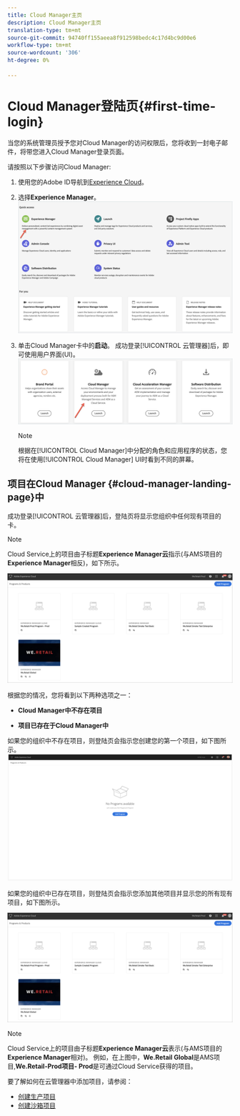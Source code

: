 ```yaml
---
title: Cloud Manager主页
description: Cloud Manager主页
translation-type: tm+mt
source-git-commit: 94740ff155aeea8f912598bedc4c17d4bc9d00e6
workflow-type: tm+mt
source-wordcount: '306'
ht-degree: 0%

---
```



# Cloud Manager登陆页{#first-time-login}

当您的系统管理员授予您对Cloud Manager的访问权限后，您将收到一封电子邮件，将带您进入Cloud Manager登录页面。

请按照以下步骤访问Cloud Manager:

1. 使用您的Adobe ID导航到[Experience Cloud](https://experience.adobe.com/)。
1. 选择&#x200B;**Experience Manager**。
   ![](assets/landing-page1.png)

1. 单击Cloud Manager卡中的&#x200B;**启动**。
成功登录[!UICONTROL 云管理器]后，即可使用用户界面(UI)。
   ![](assets/landing-page2.png)

   >[!NOTE]
   >
   >根据在[!UICONTROL Cloud Manager]中分配的角色和应用程序的状态，您将在使用[!UICONTROL Cloud Manager] UI时看到不同的屏幕。

## 项目在Cloud Manager {#cloud-manager-landing-page}中

成功登录[!UICONTROL 云管理器]后，登陆页将显示您组织中任何现有项目的卡。

>[!NOTE]
>
>Cloud Service上的项目由子标题&#x200B;**Experience Manager云**&#x200B;指示(与AMS项目的&#x200B;**Experience Manager**&#x200B;相反)，如下所示。

![](assets/first_timelogin1.png)


根据您的情况，您将看到以下两种选项之一：

* **Cloud Manager中不存在项目**

* **项目已存在于Cloud Manager中**


如果您的组织中不存在项目，则登陆页会指示您创建您的第一个项目，如下图所示。
![](assets/first_timelogin0.png)


如果您的组织中已存在项目，则登陆页会指示您添加其他项目并显示您的所有现有项目，如下图所示。

![](assets/first_timelogin1.png)

>[!NOTE]
>Cloud Service上的项目由子标题&#x200B;**Experience Manager云**&#x200B;表示(与AMS项目的&#x200B;**Experience Manager**相对)。
>例如，在上图中，**We.Retail Global**&#x200B;是AMS项目,**We.Retail-Prod项目- Prod**&#x200B;是可通过Cloud Service获得的项目。

要了解如何在云管理器中添加项目，请参阅：

* [创建生产项目](/help/onboarding/getting-access-to-aem-in-cloud/creating-production-program.md)
* [创建沙箱项目](/help/onboarding/getting-access-to-aem-in-cloud/creating-sandbox-program.md)


